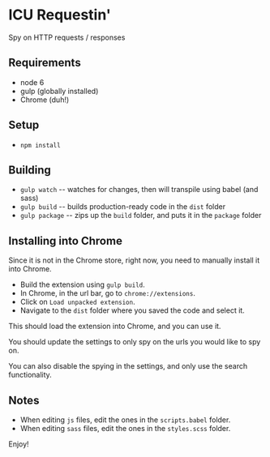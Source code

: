 # ICU Requestin'

Spy on HTTP requests / responses

## Requirements
* node 6
* gulp (globally installed)
* Chrome (duh!)

## Setup
* `npm install`

## Building
* `gulp watch` -- watches for changes, then will transpile using babel (and sass)
* `gulp build` -- builds production-ready code in the `dist` folder
* `gulp package` -- zips up the `build` folder, and puts it in the `package` folder

## Installing into Chrome
Since it is not in the Chrome store, right now, you need to manually install it into Chrome.
* Build the extension using `gulp build`.
* In Chrome, in the url bar, go to `chrome://extensions`.
* Click on `Load unpacked extension`.
* Navigate to the `dist` folder where you saved the code and select it.

This should load the extension into Chrome, and you can use it.

You should update the settings to only spy on the urls you would like to spy on.

You can also disable the spying in the settings, and only use the search functionality.

## Notes
* When editing `js` files, edit the ones in the `scripts.babel` folder.
* When editing `sass` files, edit the ones in the `styles.scss` folder.

Enjoy!
